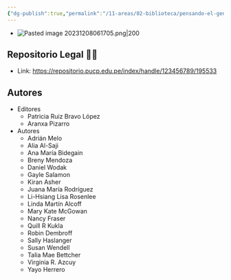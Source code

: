 ```yaml
---
{"dg-publish":true,"permalink":"/11-areas/02-biblioteca/pensando-el-genero/","noteIcon":""}
---
```


- ![Pasted image 20231208061705.png|200](/img/user/11%20%C3%81reas%20%E2%9A%99/02%20Biblioteca/%F0%9F%92%BE%20Adjuntos/Pasted%20image%2020231208061705.png)
## Repositorio Legal 🤸‍♂️
- Link: https://repositorio.pucp.edu.pe/index/handle/123456789/195533
## Autores
- Editores
	- Patricia Ruiz Bravo López
	- Aranxa Pizarro
- Autores
	- Adrián Melo
	- Alia Al-Saji
	- Ana María Bidegain
	- Breny Mendoza
	- Daniel Wodak
	- Gayle Salamon
	- Kiran Asher
	- Juana María Rodríguez
	- Li-Hsiang Lisa Rosenlee
	- Linda Martín Alcoff
	- Mary Kate McGowan
	- Nancy Fraser
	- Quill R Kukla
	- Robin Dembroff
	- Sally Haslanger
	- Susan Wendell
	- Talia Mae Bettcher
	- Virginia R. Azcuy
	- Yayo Herrero